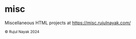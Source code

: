 # misc

Miscellaneous HTML projects at https://misc.rujulnayak.com/

<sub>&copy; Rujul Nayak 2024</sub>
